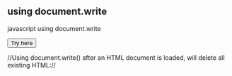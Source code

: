 <!DOCTYPE html>
<html>
<body>

<h2>using document.write</h2>
<p>javascript using document.write</p>

<button type="button" onclick="document.write(12 + 16)">Try here</button>

</body>
</html> 
//Using document.write() after an HTML document is loaded, will delete all existing HTML://
